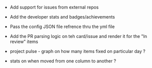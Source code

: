 
- Add support for issues from external repos
- Add the developer stats and badges/achievements
- Pass the config JSON file refrence thru the yml file
- Add the PR parsing logic on teh card/issue and render it for the "In review" items

- project pulse - graph on how many items fixed on particular day ?
- stats on when moved from one column to another ?
